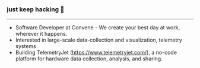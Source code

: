 ### just keep hacking :hammer:

--- 
- Software Developer at Convene - We create your best day at work, wherever it happens.
- Interested in large-scale data-collection and visualization, telemetry systems
- Building TelemetryJet (https://www.telemetryjet.com/), a no-code platform for hardware data collection, analysis, and sharing.
